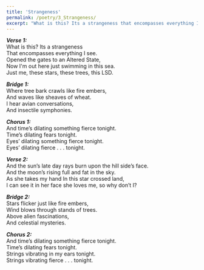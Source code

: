```yaml
---
title: 'Strangeness'
permalink: /poetry/3_Strangeness/
excerpt: "What is this? Its a strangeness that encompasses everything I see..."
---
```


***Verse 1:*** \
  What is this? Its a strangeness \
  That encompasses everything I see. \
  Opened the gates to an Altered State, \
  Now I'm out here just swimming in this sea. \
  Just me, these stars, these trees, this LSD.

***Bridge 1:*** \
  Where tree bark crawls like fire embers, \
  And waves like sheaves of wheat. \
  I hear avian conversations, \
  And insectile symphonies.

***Chorus 1:*** \
  And time’s dilating something fierce tonight. \
  Time’s dilating fears tonight. \
  Eyes’ dilating something fierce tonight. \
  Eyes’ dilating fierce . . . tonight.

***Verse 2:*** \
  And the sun’s late day rays burn upon the hill side’s face. \
  And the moon’s rising full and fat in the sky. \
  As she takes my hand In this star crossed land, \
  I can see it in her face she loves me, so why don’t I?

***Bridge 2:*** \
  Stars flicker just like fire embers, \
  Wind blows through stands of trees. \
  Above alien fascinations, \
  And celestial mysteries.

***Chorus 2:*** \
  And time’s dilating something fierce tonight. \
  Time’s dilating fears tonight. \
  Strings vibrating in my ears tonight. \
  Strings vibrating fierce . . . tonight.
